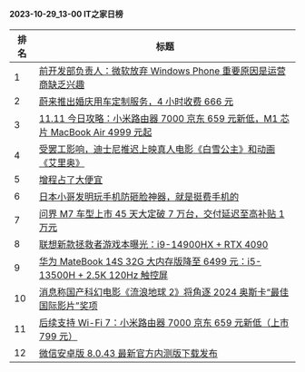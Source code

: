 #### 2023-10-29_13-00  IT之家日榜

| 排名 | 标题|
| --- | ---|
| 1 | [前开发部负责人：微软放弃 Windows Phone 重要原因是运营商缺乏兴趣](https://www.ithome.com/0/728/326.htm) |
| 2 | [蔚来推出婚庆用车定制服务，4 小时收费 666 元](https://www.ithome.com/0/728/270.htm) |
| 3 | [11.11 今日攻略：小米路由器 7000 京东 659 元新低，M1 芯片 MacBook Air 4999 元起](https://www.ithome.com/0/728/290.htm) |
| 4 | [受罢工影响，迪士尼推迟上映真人电影《白雪公主》和动画《艾里奥》](https://www.ithome.com/0/728/257.htm) |
| 5 | [增程占了大便宜](https://www.ithome.com/0/728/287.htm) |
| 6 | [日本小哥发明玩手机防砸脸神器，就是挺费手机的](https://www.ithome.com/0/728/241.htm) |
| 7 | [问界 M7 车型上市 45 天大定破 7 万台，交付延迟至高补贴 1 万元](https://www.ithome.com/0/728/279.htm) |
| 8 | [联想新款拯救者游戏本曝光：i9-14900HX + RTX 4090](https://www.ithome.com/0/728/302.htm) |
| 9 | [华为 MateBook 14S 32G 大内存版降至 6499 元：i5-13500H + 2.5K 120Hz 触控屏](https://www.ithome.com/0/728/322.htm) |
| 10 | [消息称国产科幻电影《流浪地球 2》将角逐 2024 奥斯卡“最佳国际影片”奖项](https://www.ithome.com/0/728/236.htm) |
| 11 | [后续支持 Wi-Fi 7：小米路由器 7000 京东 659 元新低（上市 799 元）](https://www.ithome.com/0/728/243.htm) |
| 12 | [微信安卓版 8.0.43 最新官方内测版下载发布](https://www.ithome.com/0/728/316.htm) |
